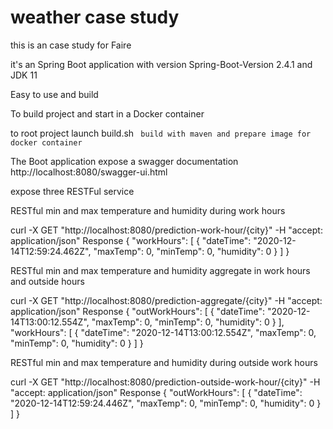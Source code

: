 # weather case study
this is an case study for Faire 

it's an Spring Boot application with version Spring-Boot-Version 2.4.1 and JDK 11

Easy to use and build

To build project and start in a Docker container

to root project launch build.sh `` build with maven and prepare image for docker container``


The Boot application expose a swagger documentation http://localhost:8080/swagger-ui.html

expose three RESTFul service

RESTful min and max temperature and humidity during work hours

curl -X GET "http://localhost:8080/prediction-work-hour/{city}" -H  "accept: application/json"
Response
{
    "workHours": [
    {
    "dateTime": "2020-12-14T12:59:24.462Z",
    "maxTemp": 0,
    "minTemp": 0,
    "humidity": 0
    }
    ]
}

RESTful min and max temperature and humidity aggregate in work hours and outside hours

curl -X GET "http://localhost:8080/prediction-aggregate/{city}" -H  "accept: application/json"
Response
{
"outWorkHours": [
{
"dateTime": "2020-12-14T13:00:12.554Z",
"maxTemp": 0,
"minTemp": 0,
"humidity": 0
}
],
"workHours": [
{
"dateTime": "2020-12-14T13:00:12.554Z",
"maxTemp": 0,
"minTemp": 0,
"humidity": 0
}
]
}

RESTful min and max temperature and humidity during outside work hours

curl -X GET "http://localhost:8080/prediction-outside-work-hour/{city}" -H  "accept: application/json"
Response
{
"outWorkHours": [
{
"dateTime": "2020-12-14T12:59:24.446Z",
"maxTemp": 0,
"minTemp": 0,
"humidity": 0
}
]
}

